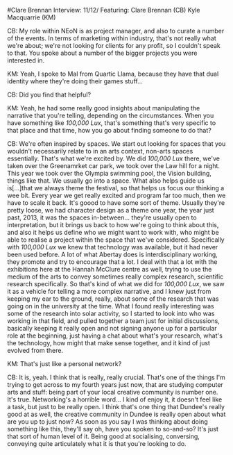 #Clare Brennan Interview: 11/12/
Featuring:
    Clare Brennan (CB)
    Kyle Macquarrie (KM)
    
CB: My role within NEoN is as project manager, and also to curate a number of the events. In terms of marketing within industry, that's not really what we're about; we're not looking for clients for any profit, so I couldn't speak to that. You spoke about a number of the bigger projects you were interested in. 

KM: Yeah, I spoke to Mal from Quartic Llama, because they have that dual identity where they're doing their games stuff...

CB: Did you find that helpful?

KM: Yeah, he had some really good insights about manipulating the narrative that you're telling, depending on the circumstances. When you have something like *100,000 Lux*, that's something that's very specific to that place and that time, how you go about finding someone to do that? 

CB: We're often inspired by spaces. We start out looking for spaces that you wouldn't necessarily relate to in an arts context, non-arts spaces essentially. That's what we're excited by. We did *100,000 Lux* there, we've taken over the Greenamrket car park, we took over the Law hill for a night. This year we took over the Olympia swimming pool, the Vision building, things like that. We usually go into a space. What also helps guide us is[...]that we always theme the festival, so that helps us focus our thinking a wee bit. Every year we get really excited and program far too much, then we have to scale it back. It's goood to have some sort of theme. Usually they're pretty loose, we had character design as a theme one year, the year just past, 2013, it was the spaces in-between... they're usually open to interpretation, but it brings us back to how we're going to think about this, and also it helps us define who we might want to work with, who might be able to realise a project within the space that we've considered. Specifically with *100,000 Lux* we knew that technology was available, but it had never been used before. A lot of what Abertay does is interdisciplinary working, they promote and try to encourage that a lot. I deal with that a lot with the exhibitions here at the Hannah McClure centre as well, trying to use the medium of the arts to convey sometimes really complex research, scientific research specifically. So that's kind of what we did for *100,000 Lux*, we saw it as a vehicle for telling a more complex narrative, and I knew just from keeping my ear to the ground, really, about some of the research that was going on in the university at the time. What I found really interesting was some of the research into solar activity, so I started to look into who was working in that field, and pulled together a team just for initial discussions, basically keeping it really open and not signing anyone up for a particular role at the beginning, just having a chat about what's your research, what's the technology, how might that make sense together, and it kind of just evolved from there. 

KM: That's just like a personal network?

CB: It is, yeah. I think that is really, really crucial. That's one of the things I'm trying to get across to my fourth years just now, that are studying computer arts and stuff: being part of your local creative community is number one. It's true. Networking's a horrible word... I kind of enjoy it, it doesn't feel like a task, but just to be really open. I think that's one thing that Dundee's really good at as well, the creative community in Dundee is really open about what are you up to just now? As soon as you say I was thinking about doing something like this, they'll say oh, have you spoken to so-and-so? It's just that sort of human level of it. Being good at socialising, conversing, conveying quite articulately what it is that you're looking to do.  
